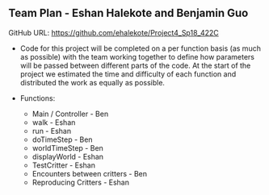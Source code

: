 ## Team Plan - Eshan Halekote and Benjamin Guo

GitHub URL: https://github.com/ehalekote/Project4_Sp18_422C

- Code for this project will be completed on a per function basis (as much as possible) with the team working together to define how parameters will be passed between different parts of the code. At the start of the project we estimated the time and difficulty of each function and distributed the work as equally as possible.

- Functions:
  - Main / Controller - Ben
  - walk - Eshan
  - run - Eshan
  - doTimeStep - Ben
  - worldTimeStep - Ben
  - displayWorld - Eshan
  - TestCritter - Eshan
  - Encounters between critters - Ben
  - Reproducing Critters - Eshan
